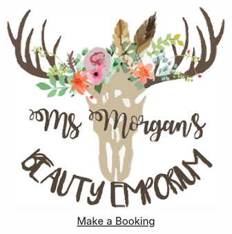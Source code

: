 
  
<p align="center"> 
   <img src="logo.png">
</p>

<p align="center">
  <font size="5"><a href="https://msmorgansbeautyemporium.as.me">Make a Booking</a></font>
</p>
